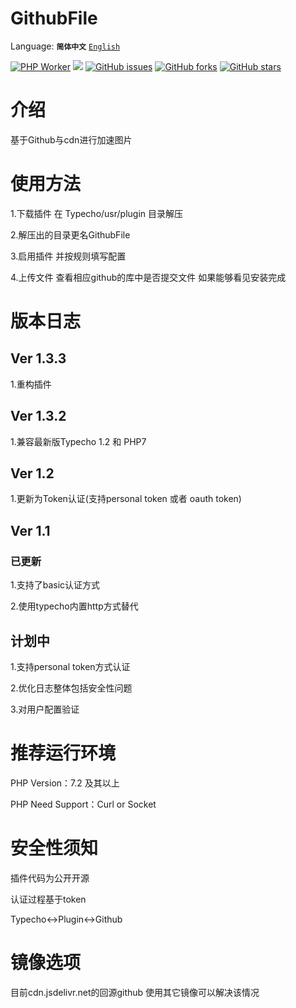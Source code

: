 # GithubFile

Language: 
**`简体中文`** 
[`English`](https://github.com/Mlikiowa/GithubFile/blob/main/Readme_En.md)

[![PHP Worker](https://github.com/MliKiowa/GithubFile/actions/workflows/php.yml/badge.svg?style=flat-square)](https://github.com/MliKiowa/GithubFile/actions/workflows/php.yml)
[![](https://img.shields.io/github/license/MliKiowa/GithubFile?style=flat-square)](https://github.com/MliKiowa/GithubFile/blob/master/LICENSE)
[![GitHub issues](https://img.shields.io/github/issues/MliKiowa/GithubFile?style=flat-square)](https://github.com/MliKiowa/GithubFile/issues)
[![GitHub forks](https://img.shields.io/github/forks/MliKiowa/GithubFile?style=flat-square)](https://github.com/MliKiowa/GithubFile/network)
[![GitHub stars](https://img.shields.io/github/stars/MliKiowa/GithubFile?style=flat-square)](https://github.com/MliKiowa/GithubFile/stargazers)

# 介绍
基于Github与cdn进行加速图片

# 使用方法
1.下载插件 在 Typecho/usr/plugin 目录解压

2.解压出的目录更名GithubFile

3.启用插件 并按规则填写配置

4.上传文件 查看相应github的库中是否提交文件 如果能够看见安装完成
# 版本日志
## Ver 1.3.3
1.重构插件
## Ver 1.3.2
1.兼容最新版Typecho 1.2 和 PHP7
## Ver 1.2

1.更新为Token认证(支持personal token 或者 oauth token)
## Ver 1.1
### 已更新
1.支持了basic认证方式

2.使用typecho内置http方式替代

## 计划中
1.支持personal token方式认证

2.优化日志整体包括安全性问题

3.对用户配置验证

# 推荐运行环境
PHP Version：7.2 及其以上

PHP Need Support：Curl or Socket

# 安全性须知
插件代码为公开开源

认证过程基于token

Typecho<->Plugin<->Github

# 镜像选项
目前cdn.jsdelivr.net的回源github
使用其它镜像可以解决该情况
